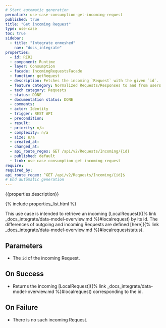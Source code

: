 ```yaml
---
# Start automatic generation
permalink: use-case-consumption-get-incoming-request
published: true
title: "Get incoming Request"
type: use-case
toc: true
sidebar:
  - title: "Integrate enmeshed"
    nav: "docs_integrate"
properties:
  - id: RIR2
  - component: Runtime
  - layer: Consumption
  - facade: IncomingRequestsFacade
  - function: getRequest
  - description: Fetches the incoming `Request` with the given `id`.
  - feature category: Normalized Requests/Responses to and from users
  - tech category: Requests
  - status: DONE
  - documentation status: DONE
  - comments:
  - actor: Identity
  - trigger: REST API
  - precondition:
  - result:
  - priority: n/a
  - complexity: n/a
  - size: n/a
  - created_at:
  - changed_at:
  - api_route_regex: GET /api/v2/Requests/Incoming/{id}
  - published: default
  - link: use-case-consumption-get-incoming-request
require:
required_by:
api_route_regex: ^GET /api/v2/Requests/Incoming/{id}$
# End automatic generation
---
```


{{properties.description}}

{% include properties_list.html %}

This use case is intended to retrieve an incoming [LocalRequest]({% link _docs_integrate/data-model-overview.md %}#localrequest) by its id. The differences of outgoing and incoming Requests are defined [here]({% link _docs_integrate/data-model-overview.md %}#localrequeststatus).

## Parameters

- The `id` of the incoming Request.

## On Success

- Returns the incoming [LocalRequest]({% link _docs_integrate/data-model-overview.md %}#localrequest) corresponding to the id.

## On Failure

- There is no such incoming Request.

